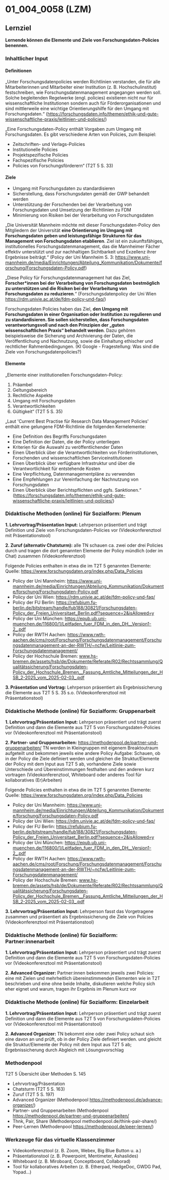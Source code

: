<!--
author: Anne Voigt
email:    
version:  v1
language: DE
icon:     
link:     
comment:  OER.net FDM-Basiskurs
-->

# 01_004_0058 (LZM)

## Lernziel

**Lernende können die Elemente und Ziele von Forschungsdaten-Policies benennen.**

### Inhaltlicher Input 
#### Definitionen
„Unter Forschungsdatenpolicies werden Richtlinien verstanden, die für alle Mitarbeiterinnen und Mitarbeiter einer Institution (z. B. Hochschulinstitut) festschreiben, wie Forschungsdatenmanagement angegangen werden soll. Solche begleitenden Regelwerke (engl. policies) existieren nicht nur für wissenschaftliche Institutionen sondern auch für Förderorganisationen und sind mittlerweile eine wichtige Orientierungshilfe für den Umgang mit Forschungsdaten.“ (https://forschungsdaten.info/themen/ethik-und-gute-wissenschaftliche-praxis/leitlinien-und-policies/)

„Eine Forschungsdaten-Policy enthält Vorgaben zum Umgang mit Forschungsdaten. Es gibt verschiedene Arten von Policies, zum Beispiel:
* Zeitschriften- und Verlags-Policies
* Institutionelle Policies
* Projektspezifische Policies
* Fachspezifische Policies
* Policies von Forschungsförderern“ (T2T 5 S. 33)

#### Ziele

* Umgang mit Forschungsdaten zu standardisieren
* Sicherstellung, dass Forschungsdaten gemäß der GWP behandelt werden
* Unterstützung der Forschenden bei der Verarbeitung von Forschungsdaten und Umsetzung der Richtlinien zu FDM
* Minimierung von Risiken bei der Verarbeitung von Forschungsdaten

„Die Universität Mannheim möchte mit dieser Forschungsdaten-Policy den Mitgliedern der Universität
**eine Orientierung im Umgang mit Forschungsdaten geben und leistungsfähige Strukturen für das Management von Forschungsdaten etablieren**. Ziel ist ein zukunftsfähiges, institutionelles Forschungsdatenmanagement, das die Mannheimer Fächer effektiv unterstützt und zur nachhaltigen Sichtbarkeit und Exzellenz ihrer Ergebnisse beiträgt.“ (Policy der Uni Mannheim S. 3: https://www.uni-mannheim.de/media/Einrichtungen/Abteilung_Kommunikation/Dokumente/forschung/Forschungsdaten-Policy.pdf)

„Diese Policy für Forschungsdatenmanagement hat das Ziel, **Forscher*innen bei der Verarbeitung von Forschungsdaten bestmöglich zu unterstützen und die Risiken bei der Verarbeitung von Forschungsdaten zu reduzieren**.“ (Forschungsdatenpolicy der Uni Wien https://rdm.univie.ac.at/de/fdm-policy-und-faq/)

Forschungsdaten Policies haben das Ziel, **den Umgang mit Forschungsdaten in einer Organisation oder Institution zu regulieren und zu standardisieren. Sie sollen sicherstellen, dass Forschungsdaten verantwortungsvoll und nach den Prinzipien der „guten wissenschaftlichen Praxis“ behandelt werden**. Dazu gehören beispielsweise die Sicherung und Archivierung der Daten, die Veröffentlichung und Nachnutzung, sowie die Einhaltung ethischer und rechtlicher Rahmenbedingungen. (KI Google - Fragestellung: Was sind die Ziele von Forschungsdatenpolicies?)

#### Elemente
„Elemente einer institutionellen Forschungsdaten-Policy:
1. Präambel
2. Geltungsbereich
3. Rechtliche Aspekte
4. Umgang mit Forschungsdaten
5. Verantwortlichkeiten
6. Gültigkeit“ (T2T 5 S. 35)
   
„Laut 'Current Best Practise für Research Data Management Policies' enthält eine gelungene FDM-Richtlinie die folgenden Kernelemente:
  * Eine Definition des Begriffs Forschungsdaten
  * Eine Definition der Daten, die der Policy unterliegen
  * Kriterien für die Auswahl zu veröffentlichender Daten
  * Einen Überblick über die Verantwortlichkeiten von Förderinstitutionen, Forschenden und wissenschaftlichen Serviceinstitutionen
  * Einen Überblick über verfügbare Infrastruktur und über die Verantwortlichkeit für entstehende Kosten
  * Eine Verpflichtung, Datenmanagementpläne zu verwenden
  * Eine Empfehlungen zur Vereinfachung der Nachnutzung von Forschungsdaten
  * Einen Überblick über Berichtspflichten und ggfs. Sanktionen.“ (https://forschungsdaten.info/themen/ethik-und-gute-wissenschaftliche-praxis/leitlinien-und-policies/)


### Didaktische Methoden (online) für Sozialform: Plenum
**1. Lehrvortrag/Präsentation Input:** Lehrperson präsentiert und trägt Definition und Ziele von Forschungsdaten-Policies vor (Videokonferenztool mit Präsentationstool)

**2. Zuruf (alternativ Chatsturm):** alle TN schauen ca. zwei oder drei Policies durch und tragen die dort genannten Elemente der Policy mündlich (oder im Chat) zusammen (Videokonferenztool)

Folgende Policies enthalten in etwa die im T2T 5 genannten Elemente:
Quelle: https://www.forschungsdaten.org/index.php/Data_Policies

  * Policy der Uni Mannheim: https://www.uni-mannheim.de/media/Einrichtungen/Abteilung_Kommunikation/Dokumente/forschung/Forschungsdaten-Policy.pdf
  * Policy der Uni Wien: https://rdm.univie.ac.at/de/fdm-policy-und-faq/
  * Policy der FU Berlin:  https://refubium.fu-berlin.de/bitstream/handle/fub188/30821/Forschungsdaten-Policy_der_Freien_Universitaet_Berlin.pdf?sequence=2&isAllowed=y
  * Policy der Uni München: https://epub.ub.uni-muenchen.de/116800/1/Leitfaden_fuer_FDM_in_den_DH__Version1-2_.pdf
  * Policy der RWTH Aachen:  https://www.rwth-aachen.de/cms/root/Forschung/Forschungsdatenmanagement/Forschungsdatenmanagement-an-der-RWTH/~ncfw/Leitlinie-zum-Forschungsdatenmanagement/
  * Policy der Hochschule Bremen: www.hs-bremen.de/assets/hsb/de/Dokumente/Referate/R02/Rechtssammlung/Qualitätssicherung/Forschungsdaten-Policy_der_Hochschule_Bremen__Fassung_Amtliche_Mitteilungen_der_HSB_2-2025_vom_2025-02-03_.pdf

**3. Präsentation und Vortrag:** Lehrperson präsentiert als Ergebnissicherung die Elemente aus T2T 5 S. 35 s.o. (Videokonferenztool mit Präsentationstool)


### Didaktische Methode (online) für Sozialform: Gruppenarbeit	
**1. Lehrvortrag/Präsentation Input:** Lehrperson präsentiert und trägt zuerst Definition und dann die Elemente aus T2T 5 von Forschungsdaten-Policies vor (Videokonferenztool mit Präsentationstool)

**2. Partner- und Gruppenarbeiten:**  https://methodenpool.de/partner-und-gruppenarbeiten/
TN werden in Kleingruppen mit eigenem Breaktoutraum aufgeteilt und bekommen jeweils eine andere Policy
Aufgabe: Schauen, ob in der Policy die Ziele definiert werden und gleichen die Struktur/Elemente der Policy mit dem Input aus T2T 5 ab, vorhandene Ziele sowie Unterschiede und Übereinstimmungen festhalten und den anderen kurz vortragen (Videokonferenztool, Whiteboard oder anderes Tool für kollaboratives (Er)Arbeiten)

Folgende Policies enthalten in etwa die im T2T 5 genannten Elemente:
Quelle: https://www.forschungsdaten.org/index.php/Data_Policies

* Policy der Uni Mannheim: https://www.uni-mannheim.de/media/Einrichtungen/Abteilung_Kommunikation/Dokumente/forschung/Forschungsdaten-Policy.pdf
* Policy der Uni Wien: https://rdm.univie.ac.at/de/fdm-policy-und-faq/
* Policy der FU Berlin:  https://refubium.fu-berlin.de/bitstream/handle/fub188/30821/Forschungsdaten-Policy_der_Freien_Universitaet_Berlin.pdf?sequence=2&isAllowed=y
* Policy der Uni München: https://epub.ub.uni-muenchen.de/116800/1/Leitfaden_fuer_FDM_in_den_DH__Version1-2_.pdf
* Policy der RWTH Aachen:  https://www.rwth-aachen.de/cms/root/Forschung/Forschungsdatenmanagement/Forschungsdatenmanagement-an-der-RWTH/~ncfw/Leitlinie-zum-Forschungsdatenmanagement/
* Policy der Hochschule Bremen: www.hs-bremen.de/assets/hsb/de/Dokumente/Referate/R02/Rechtssammlung/Qualitätssicherung/Forschungsdaten-Policy_der_Hochschule_Bremen__Fassung_Amtliche_Mitteilungen_der_HSB_2-2025_vom_2025-02-03_.pdf

**3. Lehrvortrag/Präsentation Input:** Lehrperson fasst das Vorgetragene zusammen und präsentiert als Ergebnissicherung die Ziele von Policies (Videokonferenztool mit Präsentationstool)

### Didaktische Methode (online) für Sozialform: Partner:innenarbeit
**1. Lehrvortrag/Präsentation Input:** Lehrperson präsentiert und trägt zuerst Definition und dann die Elemente aus T2T 5 von Forschungsdaten-Policies vor (Videokonferenztool mit Präsentationstool)

**2. Advanced Organizer:** 
Partner:innen bekommen jeweils zwei Policies: eine mit Zielen und mehrheitlich übereinstimmenden Elementen wie in T2T beschrieben und eine ohne beide Inhalte, diskutieren welche Policy sich eher eignet und warum, tragen ihr Ergebnis im Plenum kurz vor 


### Didaktische Methode (online) für Sozialform: Einzelarbeit
**1. Lehrvortrag/Präsentation Input:** Lehrperson präsentiert und trägt zuerst Definition und dann die Elemente aus T2T 5 von Forschungsdaten-Policies vor (Videokonferenztool mit Präsentationstool)

**2. Advanced Organizer:** 
TN bekommt eine oder zwei Policy schaut sich eine davon an und prüft, ob in der Policy Ziele definiert werden. und gleicht die Struktur/Elemente der Policy mit dem Input aus T2T 5 ab; Ergebnissicherung durch Abgleich mit Lösungsvorschlag 


### Methodenpool
T2T 5 Übersicht über Methoden S. 145 
* Lehrvortrag/Präsentation
* Chatsturm (T2T 5 S. 163)
* Zuruf (T2T 5 S. 197)
* Advanced Organizer (Methodenpool https://methodenpool.de/advance-organizer/)
* Partner- und Gruppenarbeiten (Methodenpool https://methodenpool.de/partner-und-gruppenarbeiten/
* Thnk, Pair, Share (Methodenpool methodenpool.de/think-pair-share/)
* Peer-Lernen (Methodenpool https://methodenpool.de/peer-lernen/)


### Werkzeuge für das virtuelle Klassenzimmer
* Videokonferenztool (z. B. Zoom, Webex, Big Blue Button u. a.)
* Präsentationstool (z. B. Powerpoint, Mentimeter, Ashaslides)
* Whiteboard (z. B. Miroboard, Conceptboard, Collaborad)
* Tool für kollaboratives Arbeiten (z. B. Etherpad, HedgeDoc, GWDG Pad, Yopad...)
